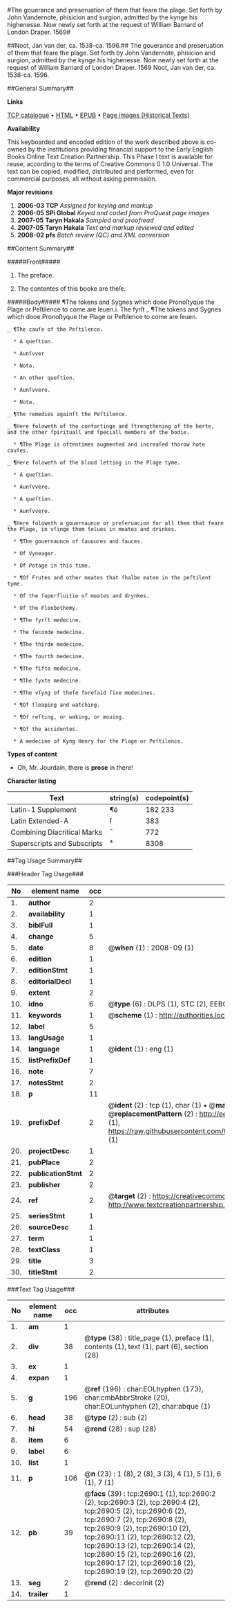 #The gouerance and preseruation of them that feare the plage. Set forth by John Vandernote, phisicion and surgion, admitted by the kynge his highenesse. Now newly set forth at the request of William Barnard of London Draper. 1569#

##Noot, Jan van der, ca. 1538-ca. 1596.##
The gouerance and preseruation of them that feare the plage. Set forth by John Vandernote, phisicion and surgion, admitted by the kynge his highenesse. Now newly set forth at the request of William Barnard of London Draper. 1569
Noot, Jan van der, ca. 1538-ca. 1596.

##General Summary##

**Links**

[TCP catalogue](http://www.ota.ox.ac.uk/tcp/)  • 
[HTML](http://tei.it.ox.ac.uk/tcp/Texts-HTML/free/A08/A08267.html)  • 
[EPUB](http://tei.it.ox.ac.uk/tcp/Texts-EPUB/free/A08/A08267.epub) • 
[Page images (Historical Texts)](https://data.historicaltexts.jisc.ac.uk/view?pubId=eebo-99838316e&pageId=eebo-99838316e-2690-1)

**Availability**

This keyboarded and encoded edition of the
	       work described above is co-owned by the institutions
	       providing financial support to the Early English Books
	       Online Text Creation Partnership. This Phase I text is
	       available for reuse, according to the terms of Creative
	       Commons 0 1.0 Universal. The text can be copied,
	       modified, distributed and performed, even for
	       commercial purposes, all without asking permission.

**Major revisions**

1. __2006-03__ __TCP__ *Assigned for keying and markup*
1. __2006-05__ __SPi Global__ *Keyed and coded from ProQuest page images*
1. __2007-05__ __Taryn Hakala__ *Sampled and proofread*
1. __2007-05__ __Taryn Hakala__ *Text and markup reviewed and edited*
1. __2008-02__ __pfs__ *Batch review (QC) and XML conversion*

##Content Summary##

#####Front#####

1. The preface.

1. The contentes of this booke are theſe.

#####Body#####
¶The tokens and Sygnes which dooe Pronoſtyque the Plage or Peſtilence to come are ſeuen.i. The fyrſt
    _ ¶The tokens and Sygnes which dooe Pronoſtyque the Plage or Peſtilence to come are ſeuen.

    _ ¶The cauſe of the Peſtilence.

      * A queſtion.

      * Aunſvver

      * Nota.

      * An other queſtion.

      * Aunſvvere.

      * Nota.

    _ ¶The remedies againſt the Peſtilence.

    _ ¶Here foloweth of the confortinge and ſtrengthening of the herte, and the other ſpirituall and ſpeciall members of the bodie.

      * ¶The Plage is oftentimes augmented and increaſed thorow hote cauſes.

    _ ¶Here foloweth of the bloud letting in the Plage tyme.

      * A queſtion.

      * Aunſvvere.

      * A queſtion.

      * Aunſvvere.

    _ ¶Here foloweth a gouernaunce or preſeruacion for all them that feare the Plage, in vſinge them ſelues in meates and drinkes.

      * ¶The gouernaunce of ſauoures and ſauces.

      * Of Vyneager.

      * Of Potage in this time.

      * ¶Of Frutes and other meates that ſhalbe eaten in the peſtilent tyme.

      * Of the ſuperfluitie of meates and drynkes.

      * Of the Fleobothomy.

      * ¶The fyrſt medecine.

      * The ſeconde medecine.

      * ¶The thirde medecine.

      * ¶The fourth medecine.

      * ¶The fifte medecine.

      * ¶The ſyxte medecine.

      * ¶The vſyng of theſe foreſaid ſixe medecines.

      * ¶Of ſleaping and watching.

      * ¶Of reſting, or waking, or mouing.

      * ¶Of the accidentes.

      * A medecine of Kyng Henry for the Plage or Peſtilence.

**Types of content**

  * Oh, Mr. Jourdain, there is **prose** in there!

**Character listing**


|Text|string(s)|codepoint(s)|
|---|---|---|
|Latin-1 Supplement|¶é|182 233|
|Latin Extended-A|ſ|383|
|Combining             Diacritical Marks|̄|772|
|Superscripts             and Subscripts|⁴|8308|

##Tag Usage Summary##

###Header Tag Usage###

|No|element name|occ|attributes|
|---|---|---|---|
|1.|__author__|2||
|2.|__availability__|1||
|3.|__biblFull__|1||
|4.|__change__|5||
|5.|__date__|8| @__when__ (1) : 2008-09 (1)|
|6.|__edition__|1||
|7.|__editionStmt__|1||
|8.|__editorialDecl__|1||
|9.|__extent__|2||
|10.|__idno__|6| @__type__ (6) : DLPS (1), STC (2), EEBO-CITATION (1), PROQUEST (1), VID (1)|
|11.|__keywords__|1| @__scheme__ (1) : http://authorities.loc.gov/ (1)|
|12.|__label__|5||
|13.|__langUsage__|1||
|14.|__language__|1| @__ident__ (1) : eng (1)|
|15.|__listPrefixDef__|1||
|16.|__note__|7||
|17.|__notesStmt__|2||
|18.|__p__|11||
|19.|__prefixDef__|2| @__ident__ (2) : tcp (1), char (1)  •  @__matchPattern__ (2) : ([0-9\-]+):([0-9IVX]+) (1), (.+) (1)  •  @__replacementPattern__ (2) : http://eebo.chadwyck.com/downloadtiff?vid=$1&page=$2 (1), https://raw.githubusercontent.com/textcreationpartnership/Texts/master/tcpchars.xml#$1 (1)|
|20.|__projectDesc__|1||
|21.|__pubPlace__|2||
|22.|__publicationStmt__|2||
|23.|__publisher__|2||
|24.|__ref__|2| @__target__ (2) : https://creativecommons.org/publicdomain/zero/1.0/ (1), http://www.textcreationpartnership.org/docs/. (1)|
|25.|__seriesStmt__|1||
|26.|__sourceDesc__|1||
|27.|__term__|1||
|28.|__textClass__|1||
|29.|__title__|3||
|30.|__titleStmt__|2||


###Text Tag Usage###

|No|element name|occ|attributes|
|---|---|---|---|
|1.|__am__|1||
|2.|__div__|38| @__type__ (38) : title_page (1), preface (1), contents (1), text (1), part (6), section (28)|
|3.|__ex__|1||
|4.|__expan__|1||
|5.|__g__|196| @__ref__ (196) : char:EOLhyphen (173), char:cmbAbbrStroke (20), char:EOLunhyphen (2), char:abque (1)|
|6.|__head__|38| @__type__ (2) : sub (2)|
|7.|__hi__|54| @__rend__ (28) : sup (28)|
|8.|__item__|6||
|9.|__label__|6||
|10.|__list__|1||
|11.|__p__|106| @__n__ (23) : 1 (8), 2 (8), 3 (3), 4 (1), 5 (1), 6 (1), 7 (1)|
|12.|__pb__|39| @__facs__ (39) : tcp:2690:1 (1), tcp:2690:2 (2), tcp:2690:3 (2), tcp:2690:4 (2), tcp:2690:5 (2), tcp:2690:6 (2), tcp:2690:7 (2), tcp:2690:8 (2), tcp:2690:9 (2), tcp:2690:10 (2), tcp:2690:11 (2), tcp:2690:12 (2), tcp:2690:13 (2), tcp:2690:14 (2), tcp:2690:15 (2), tcp:2690:16 (2), tcp:2690:17 (2), tcp:2690:18 (2), tcp:2690:19 (2), tcp:2690:20 (2)|
|13.|__seg__|2| @__rend__ (2) : decorInit (2)|
|14.|__trailer__|1||
